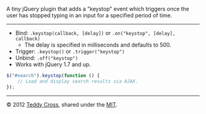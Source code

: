 A tiny jQuery plugin that adds a "keystop" event which triggers once the user has stopped typing in an input for a specified period of time.

----

* Bind: `.keystop(callback, [delay])` or `.on("keystop", [delay], callback)`
	* The delay is specified in milliseconds and defaults to 500.
* Trigger: `.keystop()` or `.trigger("keystop")`
* Unbind: `.off("keystop")`
* Works with jQuery 1.7 and up.

```javascript
$("#search").keystop(function () {
	// Load and display search results via AJAX.
});
```

---

© 2012 [Teddy Cross](http://tkaz.ec), shared under the [MIT](http://www.opensource.org/licenses/MIT).
